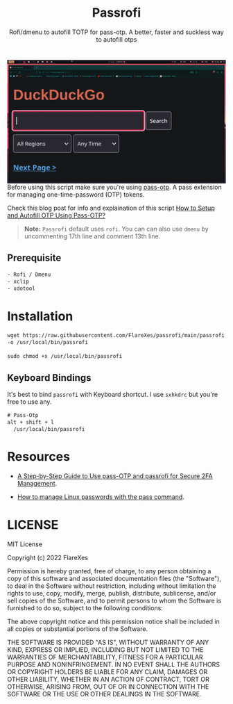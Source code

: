 <h1 align="center">Passrofi</h1>
<p align="center">Rofi/dmenu to autofill TOTP for pass-otp. A better, faster and suckless way to autofill otps</p>

#

<img src="https://raw.githubusercontent.com/FlareXes/passrofi/main/passrofi-demo.gif" width="580" align="right" />


Before using this script make sure you're using [pass-otp](https://github.com/tadfisher/pass-otp). A pass extension for managing one-time-password (OTP) tokens.

Check this blog post for info and explaination of this script [How to Setup and Autofill OTP Using Pass-OTP?](https://flarexes.com/how-to-setup-and-autofill-otp-using-pass-otp)

> **Note:** `Passrofi` default uses `rofi`. You can can also use `dmenu` by uncommenting 17th line and comment 13th line.

## Prerequisite
```
- Rofi / Dmenu
- xclip
- xdotool
```

# Installation

```
wget https://raw.githubusercontent.com/FlareXes/passrofi/main/passrofi -o /usr/local/bin/passrofi

sudo chmod +x /usr/local/bin/passrofi
```

## Keyboard Bindings
It's best to bind `passrofi` with Keyboard shortcut. I use `sxhkdrc` but you're free to use any.

```
# Pass-Otp
alt + shift + l
  /usr/local/bin/passrofi
```

# Resources
- [A Step-by-Step Guide to Use pass-OTP and passrofi for Secure 2FA Management](https://flarexes.com/how-to-setup-and-autofill-otp-using-pass-otp).

- [How to manage Linux passwords with the pass command](https://www.redhat.com/sysadmin/management-password-store).

# LICENSE
MIT License

Copyright (c) 2022 FlareXes

Permission is hereby granted, free of charge, to any person obtaining a copy
of this software and associated documentation files (the "Software"), to deal
in the Software without restriction, including without limitation the rights
to use, copy, modify, merge, publish, distribute, sublicense, and/or sell
copies of the Software, and to permit persons to whom the Software is
furnished to do so, subject to the following conditions:

The above copyright notice and this permission notice shall be included in all
copies or substantial portions of the Software.

THE SOFTWARE IS PROVIDED "AS IS", WITHOUT WARRANTY OF ANY KIND, EXPRESS OR
IMPLIED, INCLUDING BUT NOT LIMITED TO THE WARRANTIES OF MERCHANTABILITY,
FITNESS FOR A PARTICULAR PURPOSE AND NONINFRINGEMENT. IN NO EVENT SHALL THE
AUTHORS OR COPYRIGHT HOLDERS BE LIABLE FOR ANY CLAIM, DAMAGES OR OTHER
LIABILITY, WHETHER IN AN ACTION OF CONTRACT, TORT OR OTHERWISE, ARISING FROM,
OUT OF OR IN CONNECTION WITH THE SOFTWARE OR THE USE OR OTHER DEALINGS IN THE
SOFTWARE.

